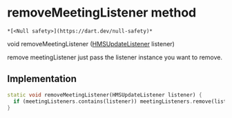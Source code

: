 


# removeMeetingListener method




    *[<Null safety>](https://dart.dev/null-safety)*




void removeMeetingListener
([HMSUpdateListener](../../model_hms_update_listener/HMSUpdateListener-class.md) listener)





<p>remove meetingListener just pass the listener instance you want to remove.</p>



## Implementation

```dart
static void removeMeetingListener(HMSUpdateListener listener) {
  if (meetingListeners.contains(listener)) meetingListeners.remove(listener);
}
```







